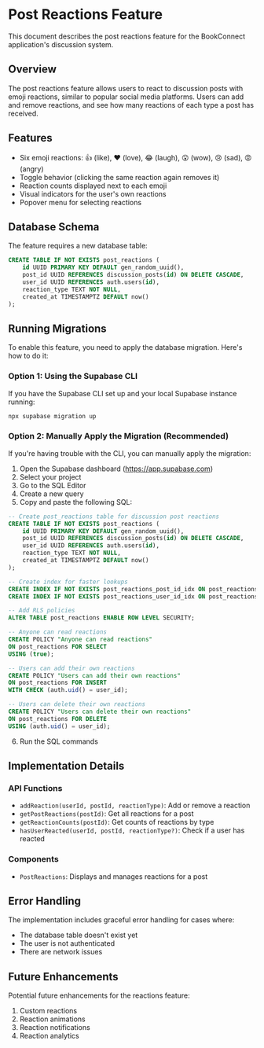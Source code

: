 # Post Reactions Feature

This document describes the post reactions feature for the BookConnect application's discussion system.

## Overview

The post reactions feature allows users to react to discussion posts with emoji reactions, similar to popular social media platforms. Users can add and remove reactions, and see how many reactions of each type a post has received.

## Features

- Six emoji reactions: 👍 (like), ❤️ (love), 😂 (laugh), 😮 (wow), 😢 (sad), 😡 (angry)
- Toggle behavior (clicking the same reaction again removes it)
- Reaction counts displayed next to each emoji
- Visual indicators for the user's own reactions
- Popover menu for selecting reactions

## Database Schema

The feature requires a new database table:

```sql
CREATE TABLE IF NOT EXISTS post_reactions (
    id UUID PRIMARY KEY DEFAULT gen_random_uuid(),
    post_id UUID REFERENCES discussion_posts(id) ON DELETE CASCADE,
    user_id UUID REFERENCES auth.users(id),
    reaction_type TEXT NOT NULL,
    created_at TIMESTAMPTZ DEFAULT now()
);
```

## Running Migrations

To enable this feature, you need to apply the database migration. Here's how to do it:

### Option 1: Using the Supabase CLI

If you have the Supabase CLI set up and your local Supabase instance running:

```bash
npx supabase migration up
```

### Option 2: Manually Apply the Migration (Recommended)

If you're having trouble with the CLI, you can manually apply the migration:

1. Open the Supabase dashboard (https://app.supabase.com)
2. Select your project
3. Go to the SQL Editor
4. Create a new query
5. Copy and paste the following SQL:

```sql
-- Create post_reactions table for discussion post reactions
CREATE TABLE IF NOT EXISTS post_reactions (
    id UUID PRIMARY KEY DEFAULT gen_random_uuid(),
    post_id UUID REFERENCES discussion_posts(id) ON DELETE CASCADE,
    user_id UUID REFERENCES auth.users(id),
    reaction_type TEXT NOT NULL,
    created_at TIMESTAMPTZ DEFAULT now()
);

-- Create index for faster lookups
CREATE INDEX IF NOT EXISTS post_reactions_post_id_idx ON post_reactions(post_id);
CREATE INDEX IF NOT EXISTS post_reactions_user_id_idx ON post_reactions(user_id);

-- Add RLS policies
ALTER TABLE post_reactions ENABLE ROW LEVEL SECURITY;

-- Anyone can read reactions
CREATE POLICY "Anyone can read reactions"
ON post_reactions FOR SELECT
USING (true);

-- Users can add their own reactions
CREATE POLICY "Users can add their own reactions"
ON post_reactions FOR INSERT
WITH CHECK (auth.uid() = user_id);

-- Users can delete their own reactions
CREATE POLICY "Users can delete their own reactions"
ON post_reactions FOR DELETE
USING (auth.uid() = user_id);
```

6. Run the SQL commands

## Implementation Details

### API Functions

- `addReaction(userId, postId, reactionType)`: Add or remove a reaction
- `getPostReactions(postId)`: Get all reactions for a post
- `getReactionCounts(postId)`: Get counts of reactions by type
- `hasUserReacted(userId, postId, reactionType?)`: Check if a user has reacted

### Components

- `PostReactions`: Displays and manages reactions for a post

## Error Handling

The implementation includes graceful error handling for cases where:

- The database table doesn't exist yet
- The user is not authenticated
- There are network issues

## Future Enhancements

Potential future enhancements for the reactions feature:

1. Custom reactions
2. Reaction animations
3. Reaction notifications
4. Reaction analytics

